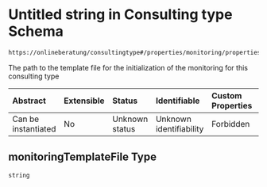 # Untitled string in Consulting type Schema

```txt
https://onlineberatung/consultingtype#/properties/monitoring/properties/monitoringTemplateFile
```

The path to the template file for the initialization of the monitoring for this consulting type

| Abstract            | Extensible | Status         | Identifiable            | Custom Properties | Additional Properties | Access Restrictions | Defined In                                                           |
| :------------------ | :--------- | :------------- | :---------------------- | :---------------- | :-------------------- | :------------------ | :------------------------------------------------------------------- |
| Can be instantiated | No         | Unknown status | Unknown identifiability | Forbidden         | Allowed               | none                | [consulting-type.json*](consulting-type.json "open original schema") |

## monitoringTemplateFile Type

`string`
